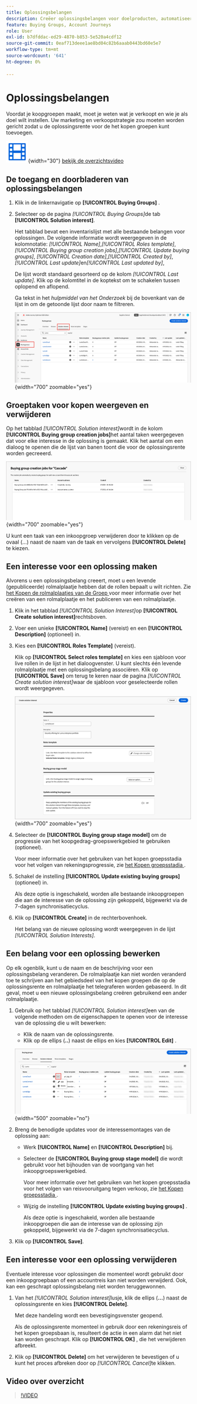 ```yaml
---
title: Oplossingsbelangen
description: Creëer oplossingsbelangen voor doelproducten, automatiseer het creëren van inkoopgroepen met rolmalplaatjes, en beheer de vooruitgang van het stadium in Journey Optimizer B2B edition.
feature: Buying Groups, Account Journeys
role: User
exl-id: b7dfddac-ed29-4870-b853-5e520a4cdf12
source-git-commit: 0eaf713deee1ae8bd04c82b6aaab0443bd60e5e7
workflow-type: tm+mt
source-wordcount: '641'
ht-degree: 0%

---
```


# Oplossingsbelangen

Voordat je koopgroepen maakt, moet je weten wat je verkoopt en wie je als doel wilt instellen. Uw marketing en verkoopstrategie zou moeten worden gericht zodat u de oplossingsrente voor de het kopen groepen kunt toevoegen.

![ Video ](../../assets/do-not-localize/icon-video.svg){width="30"} [ bekijk de overzichtsvideo ](#overview-video)

## De toegang en doorbladeren van oplossingsbelangen

1. Klik in de linkernavigatie op **[!UICONTROL Buying Groups]** .

1. Selecteer op de pagina _[!UICONTROL Buying Groups]_&#x200B;de tab **[!UICONTROL Solution interest]**.

   Het tabblad bevat een inventarislijst met alle bestaande belangen voor oplossingen. De volgende informatie wordt weergegeven in de kolomnotatie: _[!UICONTROL Name]_,_[!UICONTROL Roles template]_, _[!UICONTROL Buying group creation jobs]_,_[!UICONTROL Update buying groups]_, _[!UICONTROL Creation date]_,_[!UICONTROL Created by]_, _[!UICONTROL Last update]_&#x200B;en&#x200B;_[!UICONTROL Last updated by]_,

   De lijst wordt standaard gesorteerd op de kolom _[!UICONTROL Last update]_. Klik op de kolomtitel in de koptekst om te schakelen tussen oplopend en aflopend.

   Ga tekst in het _hulpmiddel van het Onderzoek_ bij de bovenkant van de lijst in om de getoonde lijst door naam te filtreren.

   ![ de Rente tabel van de Oplossing ](assets/solution-interest-tab.png){width="700" zoomable="yes"}

## Groeptaken voor kopen weergeven en verwijderen

Op het tabblad _[!UICONTROL Solution interest]_&#x200B;wordt in de kolom **[!UICONTROL Buying group creation jobs]**&#x200B;het aantal taken weergegeven dat voor elke interesse in de oplossing is gemaakt. Klik het aantal om een dialoog te openen die de lijst van banen toont die voor de oplossingsrente worden gecreeerd.

![ het Kopen groepsbanen voor oplossingsrente ](assets/buying-group-jobs-for-solution-interest.png){width="700" zoomable="yes"}

U kunt een taak van een inkoopgroep verwijderen door te klikken op de ovaal (...) naast de naam van de taak en vervolgens **[!UICONTROL Delete]** te kiezen.

## Een interesse voor een oplossing maken

Alvorens u een oplossingsbelang creeert, moet u een levende (gepubliceerde) rolmalplaatje hebben dat de rollen bepaalt u wilt richten. Zie [ het Kopen de rolmalplaatjes van de Groep ](./buying-groups-role-templates.md) voor meer informatie over het creëren van een rolmalplaatje en het publiceren van een rolmalplaatje.

1. Klik in het tabblad _[!UICONTROL Solution Interest]_&#x200B;op **[!UICONTROL Create solution interest]**&#x200B;rechtsboven.

1. Voer een unieke **[!UICONTROL Name]** (vereist) en een **[!UICONTROL Description]** (optioneel) in.

1. Kies een **[!UICONTROL Roles Template]** (vereist).

   Klik op **[!UICONTROL Select roles template]** en kies een sjabloon voor live rollen in de lijst in het dialoogvenster. U kunt slechts één levende rolmalplaatje met een oplossingsbelang associëren. Klik op **[!UICONTROL Save]** om terug te keren naar de pagina _[!UICONTROL Create solution interest]_&#x200B;waar de sjabloon voor geselecteerde rollen wordt weergegeven.

   ![ voeg een rolmalplaatje aan de oplossingsrente toe ](assets/solution-interest-create.png){width="700" zoomable="yes"}

1. Selecteer de **[!UICONTROL Buying group stage model]** om de progressie van het koopgedrag-groepswerkgebied te gebruiken (optioneel).

   Voor meer informatie over het gebruiken van het kopen groepsstadia voor het volgen van rekeningsprogressie, zie [ het Kopen groepsstadia ](./buying-group-stages.md).

1. Schakel de instelling **[!UICONTROL Update existing buying groups]** (optioneel) in.

   Als deze optie is ingeschakeld, worden alle bestaande inkoopgroepen die aan de interesse van de oplossing zijn gekoppeld, bijgewerkt via de 7-dagen synchronisatiecyclus.

1. Klik op **[!UICONTROL Create]** in de rechterbovenhoek.

   Het belang van de nieuwe oplossing wordt weergegeven in de lijst _[!UICONTROL Solution Interests]_.

## Een belang voor een oplossing bewerken

Op elk ogenblik, kunt u de naam en de beschrijving voor een oplossingsbelang veranderen. De rolmalplaatje kan niet worden veranderd toe te schrijven aan het gebiedsdeel van het kopen groepen die op de oplossingsrente en rolmalplaatje het telegraferen worden gebaseerd. In dit geval, moet u een nieuwe oplossingsbelang creëren gebruikend een ander rolmalplaatje.

1. Gebruik op het tabblad _[!UICONTROL Solution interest]_&#x200B;een van de volgende methoden om de eigenschappen te openen voor de interesse van de oplossing die u wilt bewerken:

   * Klik de naam van de oplossingsrente.
   * Klik op de ellips (**..**) naast de ellips en kies **[!UICONTROL Edit]** .

   ![ de rente van de Oplossing meer menu ](assets/solution-interests-more-menu.png){width="500" zoomable="no"}

1. Breng de benodigde updates voor de interessemontages van de oplossing aan:

   * Werk **[!UICONTROL Name]** en **[!UICONTROL Description]** bij.

   * Selecteer de **[!UICONTROL Buying group stage model]** die wordt gebruikt voor het bijhouden van de voortgang van het inkoopgroepswerkgebied.

     Voor meer informatie over het gebruiken van het kopen groepsstadia voor het volgen van reisvooruitgang tegen verkoop, zie [ het Kopen groepsstadia ](./buying-group-stages.md).

   * Wijzig de instelling **[!UICONTROL Update existing buying groups]** .

     Als deze optie is ingeschakeld, worden alle bestaande inkoopgroepen die aan de interesse van de oplossing zijn gekoppeld, bijgewerkt via de 7-dagen synchronisatiecyclus.

1. Klik op **[!UICONTROL Save]**.

## Een interesse voor een oplossing verwijderen

Eventuele interesse voor oplossingen die momenteel wordt gebruikt door een inkoopgroepbaan of een accountreis kan niet worden verwijderd. Ook, kan een geschrapt oplossingsbelang niet worden teruggewonnen.

1. Van het _[!UICONTROL Solution interest]_&#x200B;lusje, klik de ellips (**...**) naast de oplossingsrente en kies **[!UICONTROL Delete]**.

   Met deze handeling wordt een bevestigingsvenster geopend.

   Als de oplossingsrente momenteel in gebruik door een rekeningsreis of het kopen groepsbaan is, resulteert de actie in een alarm dat het niet kan worden geschrapt. Klik op **[!UICONTROL OK]** , die het verwijderen afbreekt.

1. Klik op **[!UICONTROL Delete]** om het verwijderen te bevestigen of u kunt het proces afbreken door op _[!UICONTROL Cancel]_&#x200B;te klikken.

## Video over overzicht

>[!VIDEO](https://video.tv.adobe.com/v/3433080/?learn=on)
